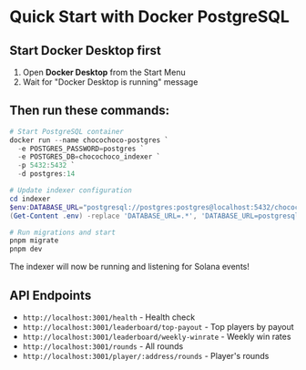 # Quick Start with Docker PostgreSQL

## Start Docker Desktop first
1. Open **Docker Desktop** from the Start Menu
2. Wait for "Docker Desktop is running" message

## Then run these commands:

```powershell
# Start PostgreSQL container
docker run --name chocochoco-postgres `
  -e POSTGRES_PASSWORD=postgres `
  -e POSTGRES_DB=chocochoco_indexer `
  -p 5432:5432 `
  -d postgres:14

# Update indexer configuration
cd indexer
$env:DATABASE_URL="postgresql://postgres:postgres@localhost:5432/chocochoco_indexer"
(Get-Content .env) -replace 'DATABASE_URL=.*', 'DATABASE_URL=postgresql://postgres:postgres@localhost:5432/chocochoco_indexer' | Set-Content .env

# Run migrations and start
pnpm migrate
pnpm dev
```

The indexer will now be running and listening for Solana events!

## API Endpoints
- `http://localhost:3001/health` - Health check
- `http://localhost:3001/leaderboard/top-payout` - Top players by payout
- `http://localhost:3001/leaderboard/weekly-winrate` - Weekly win rates
- `http://localhost:3001/rounds` - All rounds
- `http://localhost:3001/player/:address/rounds` - Player's rounds
